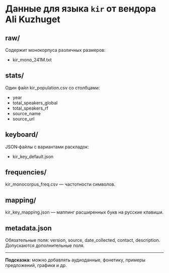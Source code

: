 # Данные для языка `kir` от вендора Ali Kuzhuget

## raw/
Содержит монокорпуса различных размеров:
- kir_mono_241M.txt

## stats/
Один файл kir_population.csv со столбцами:
- year
- total_speakers_global
- total_speakers_rf
- source_name
- source_url

## keyboard/
JSON‑файлы с вариантами раскладок:
- kir_key_default.json

## frequencies/
kir_monocorpus_freq.csv — частотности символов.

## mapping/
kir_key_mapping.json — маппинг расширенных букв на русские клавиши.

## metadata.json
Обязательные поля: version, source, date_collected, contact, description.
Допускаются дополнительные поля.

---  
**Подсказка:** можно добавлять аудиоданные, фонетику, примеры предложений, графики и др.